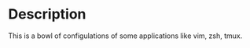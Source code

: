 Description
===========

This is a bowl of configulations of some applications like vim, zsh, tmux.

